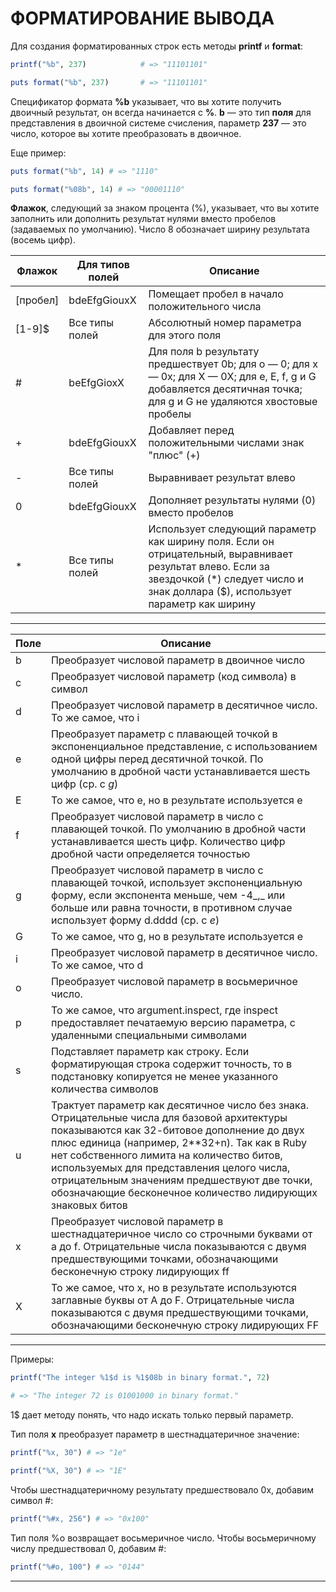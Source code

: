 # **ФОРМАТИРОВАНИЕ ВЫВОДА**

Для создания форматированных строк есть методы **printf** и **format**:

```ruby
printf("%b", 237)			 # => "11101101"

puts format("%b", 237)		 # => "11101101"
```

Спецификатор формата **%b** указывает, что вы хотите получить двоичный результат, он всегда начинается с **%**. **b** — это тип **поля** для представления в двоичной системе счисления, параметр **237** — это число, которое вы хотите преобразовать в двоичное.

Еще пример:

```ruby
puts format("%b", 14) # => "1110"

puts format("%08b", 14) # => "00001110"
```
  

**Флажок**, следующий за знаком процента (%), указывает, что вы хотите заполнить или дополнить результат нулями вместо пробелов (задаваемых по умолчанию). Число 8 обозначает ширину результата (восемь цифр).

| **Флажок** | **Для типов полей** | **Описание** |
|--|--|--|
| [пробел] | bdeEfgGiouxX | Помещает пробел в начало положительного числа |
| [1-9]$ | Все типы полей | Абсолютный номер параметра для этого поля |
| # | beEfgGioxX | Для поля b результату предшествует 0b; для o — 0; для x — 0x; для X — 0X; для e, E, f, g и G добавляется десятичная точка; для g и G не удаляются хвостовые пробелы |
| + | bdeEfgGiouxX | Добавляет перед положительными числами знак "плюс" (+) |
| - | Все типы полей | Выравнивает результат влево |
| 0 | bdeEfgGiouxX | Дополняет результаты нулями (0) вместо пробелов |
| * | Все типы полей | Использует следующий параметр как ширину поля. Если он отрицательный, выравнивает результат влево. Если за звездочкой (*) следует число и знак доллара ($), использует параметр как ширину |
---

| **Поле** | **Описание** |
|--|--|
| b | Преобразует числовой параметр в двоичное число |
| c | Преобразует числовой параметр (код символа) в символ |
| d | Преобразует числовой параметр в десятичное число. То же самое, что i |
| e | Преобразует параметр с плавающей точкой в экспоненциальное представление, с использованием одной цифры перед десятичной точкой. По умолчанию в дробной части устанавливается шесть цифр (cр. с _g_) |
| E | То же самое, что е, но в результате используется е |
| f | Преобразует числовой параметр в число с плавающей точкой. По умолчанию в дробной части устанавливается шесть цифр. Количество цифр дробной части определяется точностью |
| g | Преобразует числовой параметр в число с плавающей точкой, использует экспоненциальную форму, если экспонента меньше, чем -4_,_ или больше или равна точности, в противном случае использует форму d.dddd (ср. с _е_) |
| G | То же самое, что g, но в результате используется е |
| i | Преобразует числовой параметр в десятичное число. То же самое, что d |
| o | Преобразует числовой параметр в восьмеричное число. |
| p | То же самое, что argument.inspect, где inspect  предоставляет печатаемую версию параметра, с удаленными специальными символами |
| s | Подставляет параметр как строку. Если форматирующая строка содержит точность, то в подстановку копируется не менее указанного количества символов |
| u | Трактует параметр как десятичное число без знака. Отрицательные числа для базовой архитектуры показываются как 32-битовое дополнение до двух плюс единица (например, 2**32+n). Так как в Ruby нет собственного лимита на количество битов, используемых для представления целого числа, отрицательным значениям предшествуют две точки, обозначающие бесконечное количество лидирующих знаковых битов |
| x | Преобразует числовой параметр в шестнадцатеричное число со строчными буквами от а до f. Отрицательные числа показываются с двумя предшествующими точками, обозначающими бесконечную строку лидирующих ff |
| X | То же самое, что х, но в результате используются заглавные буквы от А до F. Отрицательные числа показываются с двумя предшествующими точками, обозначающими бесконечную строку лидирующих FF |
---

Примеры:

```ruby
printf("The integer %1$d is %1$08b in binary format.", 72)

# => "The integer 72 is 01001000 in binary format."
```

1$ дает методу понять, что надо искать только первый параметр.

Тип поля **x** преобразует параметр в шестнадцатеричное значение:

```ruby
printf("%x, 30") # => "1e"

printf("%X, 30") # => "1E"
```

Чтобы шестнадцатеричному результату предшествовало 0x, добавим символ #:

```ruby
printf("%#x, 256") # => "0x100"
```

Тип поля %o возвращает восьмеричное число. Чтобы восьмеричному числу предшествовал 0, добавим #:

```ruby
printf("%#o, 100") # => "0144"
```
---
